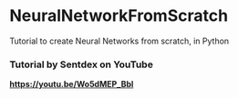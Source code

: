# NeuralNetworkFromScratch
Tutorial to create Neural Networks from scratch, in Python

### Tutorial by Sentdex on YouTube
**https://youtu.be/Wo5dMEP_Bbl**

